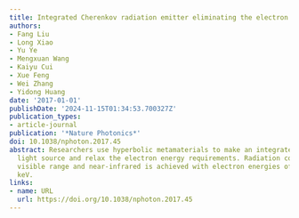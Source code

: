 ```yaml
---
title: Integrated Cherenkov radiation emitter eliminating the electron velocity threshold
authors:
- Fang Liu
- Long Xiao
- Yu Ye
- Mengxuan Wang
- Kaiyu Cui
- Xue Feng
- Wei Zhang
- Yidong Huang
date: '2017-01-01'
publishDate: '2024-11-15T01:34:53.700327Z'
publication_types:
- article-journal
publication: '*Nature Photonics*'
doi: 10.1038/nphoton.2017.45
abstract: Researchers use hyperbolic metamaterials to make an integrated Cherenkov
  light source and relax the electron energy requirements. Radiation covering the
  visible range and near-infrared is achieved with electron energies of only 0.25–1.4
  keV.
links:
- name: URL
  url: https://doi.org/10.1038/nphoton.2017.45
---
```

